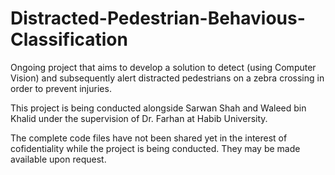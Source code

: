 # Distracted-Pedestrian-Behavious-Classification
Ongoing project that aims to develop a solution to detect (using Computer Vision) and subsequently alert distracted pedestrians on a zebra crossing in order to prevent injuries.

This project is being conducted alongside Sarwan Shah and Waleed bin Khalid under the supervision of Dr. Farhan at Habib University.

The complete code files have not been shared yet in the interest of cofidentiality while the project is being conducted. They may be made available upon request.
